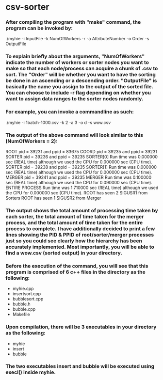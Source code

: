 # csv-sorter

### After compiling the program with "make" command, the program can be invoked by: 

./myhie -i InputFile -k NumOfWorkers -r -a AttributeNumber -o Order -s OutputFile

### To explain briefly about the arguments, "NumOfWorkers" indicate the number of workers or sorter nodes you want to make so that each node/process can acquire a chunk of .csv to sort. The "Order" will be whether you want to have the sorting be done in an ascending or a descending order. "OutputFile" is basically the name you assign to the output of the sorted file. You can choose to include -r flag depending on whether you want to assign data ranges to the sorter nodes randomly.


### For example, you can invoke a commandline as such:

./myhie -i 1batch-1000.csv -k 2 -a 3 -o d -s wow.csv


### The output of the above command will look similar to this (NumOfWorkers = 2):

ROOT pid = 39231 and ppid = 83675
COORD pid = 39235 and ppid = 39231
SORTER pid = 39236 and ppid = 39235
SORTER[0] Run time was 0.000000 sec (REAL time) although we used the CPU for 0.000000 sec (CPU time).
SORTER pid = 39238 and ppid = 39235
SORTER[1] Run time was 0.000000 sec (REAL time) although we used the CPU for 0.000000 sec (CPU time).
MERGER pid = 39241 and ppid = 39235
MERGER Run time was 0.100000 sec (REAL time) although we used the CPU for 0.090000 sec (CPU time).
ENTIRE PROCESS Run time was 1.710000 sec (REAL time) although we used the CPU for 0.000000 sec (CPU time).
ROOT has seen 2 SIGUSR1 from Sorters
ROOT has seen 1 SIGUSR2 from Merger

### The output shows the total amount of processing time taken by each sorter, the total amount of time taken for the merger process, and the total amount of time taken for the entire process to complete. I have additionally decided to print a few lines showing the PID & PPID of root/sorter/merger processes just so you could see clearly how the hierarchy has been accurately implemented. Most importantly, you will be able to find a wow.csv (sorted output) in your directory.


### Before the execution of the command, you will see that this program is comprised of 6 c++ files in the directory as the following:

- myhie.cpp
- insertsort.cpp
- bubblesort.cpp
- bubble.h
- bubble.cpp
- Makefile

### Upon compilation, there will be 3 executables in your directory as the following:

- myhie
- insert
- bubble

### The two executables insert and bubble will be executed using execl() inside myhie.
